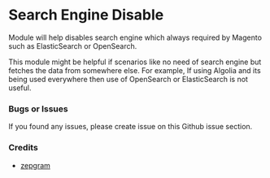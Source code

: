 # Search Engine Disable

Module will help disables search engine which always required by Magento such as ElasticSearch or OpenSearch.

This module might be helpful if scenarios like no need of search engine but fetches the data from somewhere else.
For example, If using Algolia and its being used everywhere then use of OpenSearch or ElasticSearch is not useful.

### Bugs or Issues

If you found any issues, please create issue on this Github issue section.

### Credits

- [zepgram](https://github.com/zepgram/module-disable-search-engine)